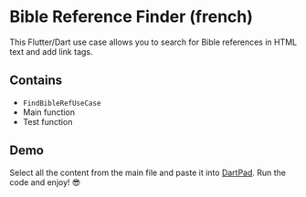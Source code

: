 # Bible Reference Finder (french)

This Flutter/Dart use case allows you to search for Bible references in HTML text and add link tags.

## Contains

- `FindBibleRefUseCase`
- Main function
- Test function

## Demo

Select all the content from the main file and paste it into [DartPad](https://dartpad.dev/). Run the code and enjoy! 😎
